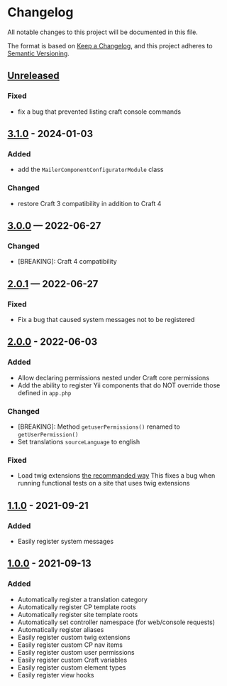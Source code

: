 # Changelog

All notable changes to this project will be documented in this file.

The format is based on [Keep a Changelog](https://keepachangelog.com/en/1.0.0/),
and this project adheres to [Semantic Versioning](https://semver.org/spec/v2.0.0.html).

## [Unreleased]

### Fixed

- fix a bug that prevented listing craft console commands


## [3.1.0] - 2024-01-03

### Added

- add the `MailerComponentConfiguratorModule` class

### Changed

- restore Craft 3 compatibility in addition to Craft 4


## [3.0.0] — 2022-06-27

### Changed

- [BREAKING]: Craft 4 compatibility


## [2.0.1] — 2022-06-27

### Fixed

- Fix a bug that caused system messages not to be registered


## [2.0.0] - 2022-06-03

### Added

- Allow declaring permissions nested under Craft core permissions
- Add the ability to register Yii components that do NOT override those
    defined in `app.php`

### Changed

- [BREAKING]: Method `getuserPermissions()` renamed to `getUserPermission()`
- Set translations `sourceLanguage` to english

### Fixed

- Load twig extensions [the recommanded way](https://craftcms.com/docs/3.x/extend/extending-twig.html#register-a-twig-extension)
    This fixes a bug when running functional tests on a site that uses twig
    extensions


## [1.1.0] - 2021-09-21

### Added

- Easily register system messages


## [1.0.0] - 2021-09-13

### Added

- Automatically register a translation category
- Automatically register CP template roots
- Automatically register site template roots
- Automatically set controller namespace (for web/console requests)
- Automatically register aliases
- Easily register custom twig extensions
- Easily register custom CP nav items
- Easily register custom user permissions
- Easily register custom Craft variables
- Easily register custom element types
- Easily register view hooks

[Unreleased]: https://github.com/nstCactus/craft-utils/compare/3.1.0...HEAD
[3.1.0]: https://github.com/nstCactus/craft-utils/compare/3.0.0...3.1.0
[3.0.0]: https://github.com/nstCactus/craft-utils/compare/2.0.1...3.0.0
[2.0.1]: https://github.com/nstCactus/craft-utils/compare/2.0.0...2.0.1
[2.0.0]: https://github.com/nstCactus/craft-utils/compare/1.1.0...2.0.0
[1.1.0]: https://github.com/nstCactus/craft-utils/compare/1.0.0...1.1.0
[1.0.0]: https://github.com/nstCactus/craft-utils/releases/tag/1.0.0
